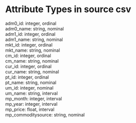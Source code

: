 # Attribute Types in source csv
adm0_id: integer, ordinal \
adm0_name: string, nominal \
adm1_id: integer, ordinal \
adm1_name: string, nominal \
mkt_id: integer, ordinal \
mkt_name: string, nominal \
cm_id: integer, ordinal \
cm_name: string, nominal \
cur_id: integer, ordinal \
cur_name: string, nominal \
pt_id: integer, ordinal \
pt_name: string, nominal \
um_id: integer, nominal \
um_name: string, interval \
mp_month: integer, interval \
mp_year: integer, interval \
mp_price: float, interval \
mp_commoditysource: string, nominal
